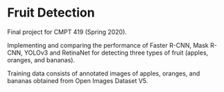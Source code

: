 # Fruit Detection

Final project for CMPT 419 (Spring 2020).

Implementing and comparing the performance of Faster R-CNN, Mask R-CNN, YOLOv3 and RetinaNet for detecting three types
of fruit (apples, oranges, and bananas).

Training data consists of annotated images of apples, oranges, and bananas obtained from Open Images Dataset V5.